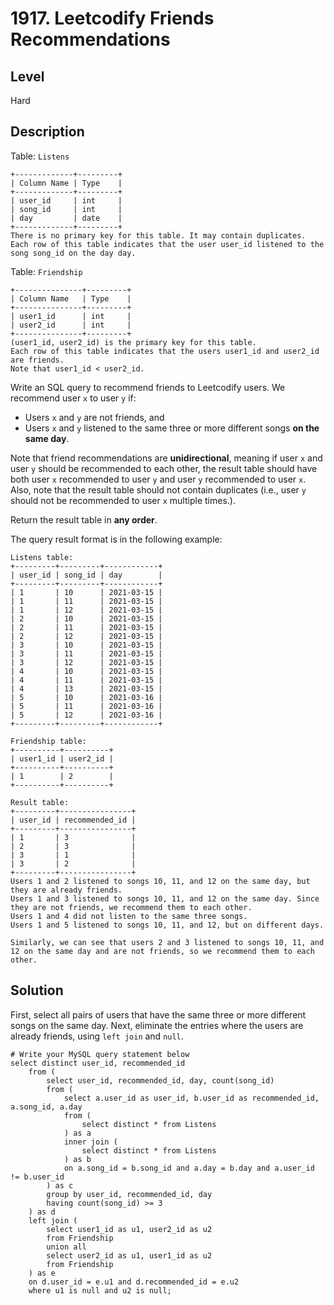 # 1917. Leetcodify Friends Recommendations
## Level
Hard

## Description
Table: `Listens`
```
+-------------+---------+
| Column Name | Type    |
+-------------+---------+
| user_id     | int     |
| song_id     | int     |
| day         | date    |
+-------------+---------+
There is no primary key for this table. It may contain duplicates.
Each row of this table indicates that the user user_id listened to the song song_id on the day day.
```

Table: `Friendship`
```
+---------------+---------+
| Column Name   | Type    |
+---------------+---------+
| user1_id      | int     |
| user2_id      | int     |
+---------------+---------+
(user1_id, user2_id) is the primary key for this table.
Each row of this table indicates that the users user1_id and user2_id are friends.
Note that user1_id < user2_id.
```

Write an SQL query to recommend friends to Leetcodify users. We recommend user `x` to user `y` if:

* Users `x` and `y` are not friends, and
* Users `x` and `y` listened to the same three or more different songs **on the same day**.

Note that friend recommendations are **unidirectional**, meaning if user `x` and user `y` should be recommended to each other, the result table should have both user `x` recommended to user `y` and user `y` recommended to user `x`. Also, note that the result table should not contain duplicates (i.e., user `y` should not be recommended to user `x` multiple times.).

Return the result table in **any order**.

The query result format is in the following example:

```
Listens table:
+---------+---------+------------+
| user_id | song_id | day        |
+---------+---------+------------+
| 1       | 10      | 2021-03-15 |
| 1       | 11      | 2021-03-15 |
| 1       | 12      | 2021-03-15 |
| 2       | 10      | 2021-03-15 |
| 2       | 11      | 2021-03-15 |
| 2       | 12      | 2021-03-15 |
| 3       | 10      | 2021-03-15 |
| 3       | 11      | 2021-03-15 |
| 3       | 12      | 2021-03-15 |
| 4       | 10      | 2021-03-15 |
| 4       | 11      | 2021-03-15 |
| 4       | 13      | 2021-03-15 |
| 5       | 10      | 2021-03-16 |
| 5       | 11      | 2021-03-16 |
| 5       | 12      | 2021-03-16 |
+---------+---------+------------+

Friendship table:
+----------+----------+
| user1_id | user2_id |
+----------+----------+
| 1        | 2        |
+----------+----------+

Result table:
+---------+----------------+
| user_id | recommended_id |
+---------+----------------+
| 1       | 3              |
| 2       | 3              |
| 3       | 1              |
| 3       | 2              |
+---------+----------------+
Users 1 and 2 listened to songs 10, 11, and 12 on the same day, but they are already friends.
Users 1 and 3 listened to songs 10, 11, and 12 on the same day. Since they are not friends, we recommend them to each other.
Users 1 and 4 did not listen to the same three songs.
Users 1 and 5 listened to songs 10, 11, and 12, but on different days.

Similarly, we can see that users 2 and 3 listened to songs 10, 11, and 12 on the same day and are not friends, so we recommend them to each other.
```

## Solution
First, select all pairs of users that have the same three or more different songs on the same day. Next, eliminate the entries where the users are already friends, using `left join` and `null`.
```
# Write your MySQL query statement below
select distinct user_id, recommended_id
    from (
        select user_id, recommended_id, day, count(song_id)
        from (
            select a.user_id as user_id, b.user_id as recommended_id, a.song_id, a.day
            from (
                select distinct * from Listens
            ) as a
            inner join (
                select distinct * from Listens
            ) as b
            on a.song_id = b.song_id and a.day = b.day and a.user_id != b.user_id
        ) as c
        group by user_id, recommended_id, day
        having count(song_id) >= 3
    ) as d
    left join (
        select user1_id as u1, user2_id as u2
        from Friendship
        union all
        select user2_id as u1, user1_id as u2
        from Friendship
    ) as e
    on d.user_id = e.u1 and d.recommended_id = e.u2
    where u1 is null and u2 is null;
```
